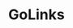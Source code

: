---
blog: https://medium.com/@golinks
facebook: https://facebook.com/golinksio
instagram: https://instagram.com/golinksio
linkedin: https://linkedin.com/company/18210353
logohandle: golinksio
sort: golinks
title: GoLinks
twitter: https://x.com/golinksio
website: https://www.golinks.io/
---